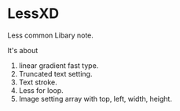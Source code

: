 # LessXD
Less common Libary note.

It's about

1. linear gradient fast type.
2. Truncated text setting.
3. Text stroke.
4. Less for loop.
5. Image setting array with top, left, width, height.
